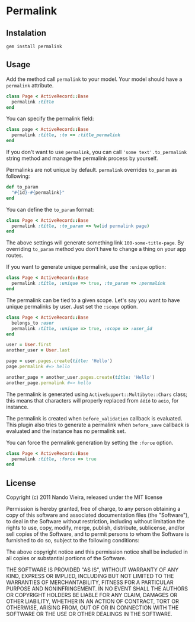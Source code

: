 # Permalink

## Instalation

    gem install permalink

## Usage

Add the method call `permalink` to your model. Your model should have a `permalink` attribute.

```ruby
class Page < ActiveRecord::Base
  permalink :title
end
```

You can specify the permalink field:

```ruby
class page < ActiveRecord::Base
  permalink :title, :to => :title_permalink
end
```

If you don't want to use `permalink`, you can call `'some text'.to_permalink` string method and
manage the permalink process by yourself.

Permalinks are not unique by default. `permalink` overrides `to_param` as following:

```ruby
def to_param
  "#{id}-#{permalink}"
end
```

You can define the `to_param` format:

```ruby
class Page < ActiveRecord::Base
  permalink :title, :to_param => %w(id permalink page)
end
```

The above settings will generate something link `100-some-title-page`. By overriding `to_param` method you don't have to change a thing on your app routes.

If you want to generate unique permalink, use the `:unique` option:

```ruby
class Page < ActiveRecord::Base
  permalink :title, :unique => true, :to_param => :permalink
end
```

The permalink can be tied to a given scope. Let's say you want to have unique permalinks by user. Just set the `:scope` option.

```ruby
class Page < ActiveRecord::Base
  belongs_to :user
  permalink :title, :unique => true, :scope => :user_id
end

user = User.first
another_user = User.last

page = user.pages.create(title: 'Hello')
page.permalink #=> hello

another_page = another_user.pages.create(title: 'Hello')
another_page.permalink #=> hello
```

The permalink is generated using `ActiveSupport::Multibyte::Chars` class; this means that characters will properly replaced from `áéíó` to `aeio`, for instance.

The permalink is created when `before_validation` callback is evaluated. This plugin also tries
to generate a permalink when `before_save` callback is evaluated and the instance has no permalink set.

You can force the permalink generation by setting the `:force` option.

```ruby
class Page < ActiveRecord::Base
  permalink :title, :force => true
end
```

## License

Copyright (c) 2011 Nando Vieira, released under the MIT license

Permission is hereby granted, free of charge, to any person obtaining
a copy of this software and associated documentation files (the
"Software"), to deal in the Software without restriction, including
without limitation the rights to use, copy, modify, merge, publish,
distribute, sublicense, and/or sell copies of the Software, and to
permit persons to whom the Software is furnished to do so, subject to
the following conditions:

The above copyright notice and this permission notice shall be
included in all copies or substantial portions of the Software.

THE SOFTWARE IS PROVIDED "AS IS", WITHOUT WARRANTY OF ANY KIND,
EXPRESS OR IMPLIED, INCLUDING BUT NOT LIMITED TO THE WARRANTIES OF
MERCHANTABILITY, FITNESS FOR A PARTICULAR PURPOSE AND
NONINFRINGEMENT. IN NO EVENT SHALL THE AUTHORS OR COPYRIGHT HOLDERS BE
LIABLE FOR ANY CLAIM, DAMAGES OR OTHER LIABILITY, WHETHER IN AN ACTION
OF CONTRACT, TORT OR OTHERWISE, ARISING FROM, OUT OF OR IN CONNECTION
WITH THE SOFTWARE OR THE USE OR OTHER DEALINGS IN THE SOFTWARE.
